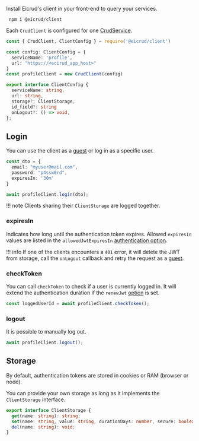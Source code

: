 Install Eicrud's client in your front-end to query your services.

```
 npm i @eicrud/client
```
Each `CrudClient` is configured for one [CrudService](../services/definition.md).
```typescript
const { CrudClient, ClientConfig } = require('@eicrud/client')

const config: ClientConfig = {
  serviceName: 'profile',
  url: "https://<ecirud_app_host>"
}
const profileClient = new CrudClient(config)
```
```typescript
export interface ClientConfig { 
  serviceName: string, 
  url: string, 
  storage?: ClientStorage, 
  id_field?: string
  onLogout?: () => void,
};
```
## Login

You can use the client as a [guest](../security/roles.md) or log in as a specific user.

```typescript
const dto = {
  email: "myuser@mail.com",
  password: "p4ssw0rd",
  expiresIn: '30m'
}

await profileClient.login(dto);
```

!!! note
    Clients sharing their `ClientStorage` are logged together. 
    
### expiresIn  
Indicates how long until the authentication token expires.
Allowed `expiresIn` values are listed in the `allowedJwtExpiresIn` [authentication option](../configuration/authentication.md).

!!! info
    If one of the clients encounters a `401` error, it will delete the JWT from storage, call the `onLogout` callback and retry the request as a [guest](../security/roles.md).

### checkToken

You can call `checkToken` to check if a user is currently logged in. It will extend the authentication duration if the `renewJwt` [option](../user/authentication.md) is set.

```typescript
const loggedUserId = await profileClient.checkToken();
```
### logout

It is possible to manually log out.
```typescript
await profileClient.logout();
```

## Storage

By default, authentication tokens are stored in cookies or RAM (browser or node).

You can provide your own storage as long as it implements the `ClientStorage` interface.
```typescript
export interface ClientStorage {
  get(name: string): string;
  set(name: string, value: string, durationDays: number, secure: boolean): void;
  del(name: string): void;
}
```

